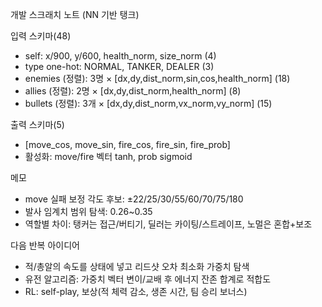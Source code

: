 개발 스크래치 노트 (NN 기반 탱크)

입력 스키마(48)
- self: x/900, y/600, health_norm, size_norm (4)
- type one-hot: NORMAL, TANKER, DEALER (3)
- enemies (정렬): 3명 × [dx,dy,dist_norm,sin,cos,health_norm] (18)
- allies (정렬): 2명 × [dx,dy,dist_norm,health_norm] (8)
- bullets (정렬): 3개 × [dx,dy,dist_norm,vx_norm,vy_norm] (15)

출력 스키마(5)
- [move_cos, move_sin, fire_cos, fire_sin, fire_prob]
- 활성화: move/fire 벡터 tanh, prob sigmoid

메모
- move 실패 보정 각도 후보: ±22/25/30/55/60/70/75/180
- 발사 임계치 범위 탐색: 0.26~0.35
- 역할별 차이: 탱커는 접근/버티기, 딜러는 카이팅/스트레이프, 노멀은 혼합+보조

다음 반복 아이디어
- 적/총알의 속도를 상태에 넣고 리드샷 오차 최소화 가중치 탐색
- 유전 알고리즘: 가중치 벡터 변이/교배 후 에너지 잔존 합계로 적합도
- RL: self-play, 보상(적 체력 감소, 생존 시간, 팀 승리 보너스)
